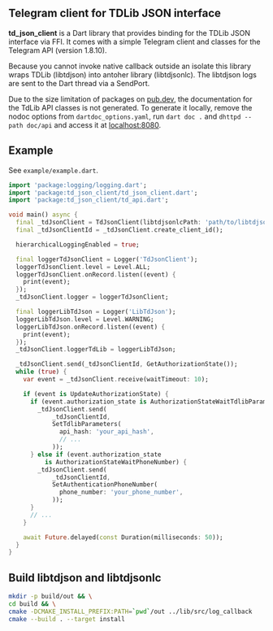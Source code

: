 ## Telegram client for TDLib JSON interface

**td_json_client** is a Dart library that provides binding for the TDLib JSON interface via FFI.
It comes with a simple Telegram client and classes for the Telegram API (version 1.8.10).

Because you cannot invoke native callback outside an isolate this library wraps TDLib (libtdjson)
into antoher library (libtdjsonlc). The libtdjson logs are sent to the Dart thread via a SendPort.

Due to the size limitation of packages on [pub.dev](https://pub.dev), the documentation for the TdLib API classes is not generated.
To generate it locally, remove the nodoc options from `dartdoc_options.yaml`, run `dart doc .` and 
`dhttpd --path doc/api` and access it at [localhost:8080](http://localhost:8080).

## Example

See `example/example.dart`.

```dart
import 'package:logging/logging.dart';
import 'package:td_json_client/td_json_client.dart';
import 'package:td_json_client/td_api.dart';

void main() async {
  final _tdJsonClient = TdJsonClient(libtdjsonlcPath: 'path/to/libtdjsonlc');
  final _tdJsonClientId = _tdJsonClient.create_client_id();

  hierarchicalLoggingEnabled = true;

  final loggerTdJsonClient = Logger('TdJsonClient');
  loggerTdJsonClient.level = Level.ALL;
  loggerTdJsonClient.onRecord.listen((event) {
    print(event);
  });
  _tdJsonClient.logger = loggerTdJsonClient;

  final loggerLibTdJson = Logger('LibTdJson');
  loggerLibTdJson.level = Level.WARNING;
  loggerLibTdJson.onRecord.listen((event) {
    print(event);
  });
  _tdJsonClient.loggerTdLib = loggerLibTdJson;

  _tdJsonClient.send(_tdJsonClientId, GetAuthorizationState());
  while (true) {
    var event = _tdJsonClient.receive(waitTimeout: 10);

    if (event is UpdateAuthorizationState) {
      if (event.authorization_state is AuthorizationStateWaitTdlibParameters) {
        _tdJsonClient.send(
            _tdJsonClientId,
            SetTdlibParameters(
              api_hash: 'your_api_hash',
              // ...
            ));
      } else if (event.authorization_state
          is AuthorizationStateWaitPhoneNumber) {
        _tdJsonClient.send(
            _tdJsonClientId,
            SetAuthenticationPhoneNumber(
              phone_number: 'your_phone_number',
            ));
      }
      // ...
    }

    await Future.delayed(const Duration(milliseconds: 50));
  }
}
```

## Build libtdjson and libtdjsonlc

```sh
mkdir -p build/out && \
cd build && \
cmake -DCMAKE_INSTALL_PREFIX:PATH=`pwd`/out ../lib/src/log_callback
cmake --build . --target install
```